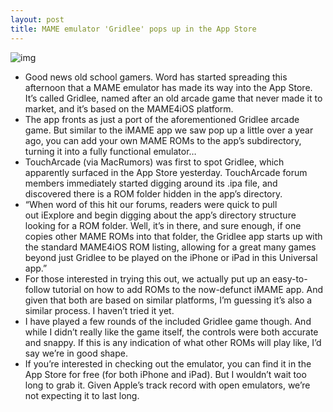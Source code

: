 ```yaml
---
layout: post
title: MAME emulator 'Gridlee' pops up in the App Store
---
```

![img](http://media.idownloadblog.com/wp-content/uploads/2013/01/gridlee-ss.png)
* Good news old school gamers. Word has started spreading this afternoon that a MAME emulator has made its way into the App Store. It’s called Gridlee, named after an old arcade game that never made it to market, and it’s based on the MAME4iOS platform.
* The app fronts as just a port of the aforementioned Gridlee arcade game. But similar to the iMAME app we saw pop up a little over a year ago, you can add your own MAME ROMs to the app’s subdirectory, turning it into a fully functional emulator…
* TouchArcade (via MacRumors) was first to spot Gridlee, which apparently surfaced in the App Store yesterday. TouchArcade forum members immediately started digging around its .ipa file, and discovered there is a ROM folder hidden in the app’s directory.
* “When word of this hit our forums, readers were quick to pull out iExplore and begin digging about the app’s directory structure looking for a ROM folder. Well, it’s in there, and sure enough, if one copies other MAME ROMs into that folder, the Gridlee app starts up with the standard MAME4iOS ROM listing, allowing for a great many games beyond just Gridlee to be played on the iPhone or iPad in this Universal app.”
* For those interested in trying this out, we actually put up an easy-to-follow tutorial on how to add ROMs to the now-defunct iMAME app. And given that both are based on similar platforms, I’m guessing it’s also a similar process. I haven’t tried it yet.
* I have played a few rounds of the included Gridlee game though. And while I didn’t really like the game itself, the controls were both accurate and snappy. If this is any indication of what other ROMs will play like, I’d say we’re in good shape.
* If you’re interested in checking out the emulator, you can find it in the App Store for free (for both iPhone and iPad). But I wouldn’t wait too long to grab it. Given Apple’s track record with open emulators, we’re not expecting it to last long.

